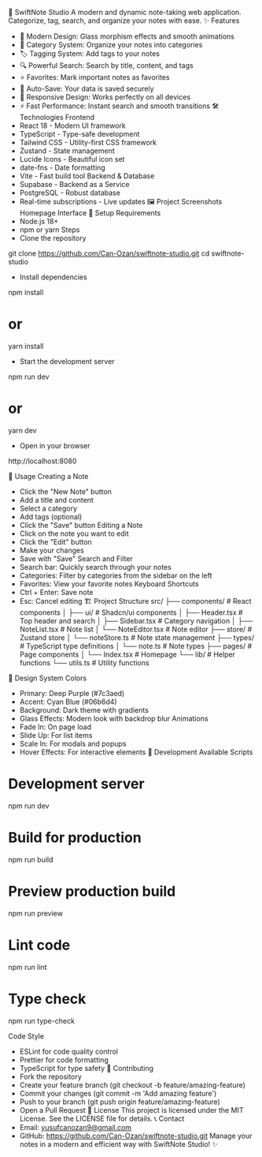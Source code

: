 📝 SwiftNote Studio
A modern and dynamic note-taking web application. Categorize, tag, search, and organize your notes with ease.
✨ Features
 * 🎨 Modern Design: Glass morphism effects and smooth animations
 * 📁 Category System: Organize your notes into categories
 * 🏷️ Tagging System: Add tags to your notes
 * 🔍 Powerful Search: Search by title, content, and tags
 * ⭐ Favorites: Mark important notes as favorites
 * 💾 Auto-Save: Your data is saved securely
 * 📱 Responsive Design: Works perfectly on all devices
 * ⚡ Fast Performance: Instant search and smooth transitions
🛠️ Technologies
Frontend
 * React 18 - Modern UI framework
 * TypeScript - Type-safe development
 * Tailwind CSS - Utility-first CSS framework
 * Zustand - State management
 * Lucide Icons - Beautiful icon set
 * date-fns - Date formatting
 * Vite - Fast build tool
Backend & Database
 * Supabase - Backend as a Service
 * PostgreSQL - Robust database
 * Real-time subscriptions - Live updates
🖼️ Project Screenshots
Homepage Interface
🚀 Setup
Requirements
 * Node.js 18+
 * npm or yarn
Steps
 * Clone the repository
<!-- end list -->
git clone https://github.com/Can-Ozan/swiftnote-studio.git
cd swiftnote-studio

 * Install dependencies
<!-- end list -->
npm install
# or
yarn install

 * Start the development server
<!-- end list -->
npm run dev
# or
yarn dev

 * Open in your browser
<!-- end list -->
http://localhost:8080

📖 Usage
Creating a Note
 * Click the "New Note" button
 * Add a title and content
 * Select a category
 * Add tags (optional)
 * Click the "Save" button
Editing a Note
 * Click on the note you want to edit
 * Click the "Edit" button
 * Make your changes
 * Save with "Save"
Search and Filter
 * Search bar: Quickly search through your notes
 * Categories: Filter by categories from the sidebar on the left
 * Favorites: View your favorite notes
Keyboard Shortcuts
 * Ctrl + Enter: Save note
 * Esc: Cancel editing
🏗️ Project Structure
src/
├── components/          # React components
│   ├── ui/             # Shadcn/ui components
│   ├── Header.tsx      # Top header and search
│   ├── Sidebar.tsx     # Category navigation
│   ├── NoteList.tsx    # Note list
│   └── NoteEditor.tsx  # Note editor
├── store/              # Zustand store
│   └── noteStore.ts    # Note state management
├── types/              # TypeScript type definitions
│   └── note.ts         # Note types
├── pages/              # Page components
│   └── Index.tsx       # Homepage
└── lib/                # Helper functions
    └── utils.ts        # Utility functions

🎨 Design System
Colors
 * Primary: Deep Purple (#7c3aed)
 * Accent: Cyan Blue (#06b6d4)
 * Background: Dark theme with gradients
 * Glass Effects: Modern look with backdrop blur
Animations
 * Fade In: On page load
 * Slide Up: For list items
 * Scale In: For modals and popups
 * Hover Effects: For interactive elements
🔧 Development
Available Scripts
# Development server
npm run dev

# Build for production
npm run build

# Preview production build
npm run preview

# Lint code
npm run lint

# Type check
npm run type-check

Code Style
 * ESLint for code quality control
 * Prettier for code formatting
 * TypeScript for type safety
🤝 Contributing
 * Fork the repository
 * Create your feature branch (git checkout -b feature/amazing-feature)
 * Commit your changes (git commit -m 'Add amazing feature')
 * Push to your branch (git push origin feature/amazing-feature)
 * Open a Pull Request
📄 License
This project is licensed under the MIT License. See the LICENSE file for details.
📞 Contact
 * Email: yusufcanozan9@gmail.com
 * GitHub: https://github.com/Can-Ozan/swiftnote-studio.git
Manage your notes in a modern and efficient way with SwiftNote Studio! ✨

